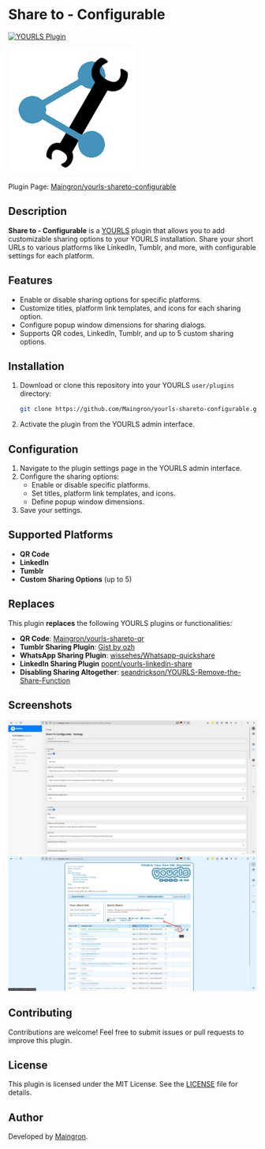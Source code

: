 # Share to - Configurable

[![YOURLS Plugin](https://img.shields.io/badge/YOURLS-Plugin-brightgreen)](https://yourls.org/)

![](logo.png)

Plugin Page: [Maingron/yourls-shareto-configurable](https://github.com/Maingron/yourls-shareto-configurable)

## Description

**Share to - Configurable** is a [YOURLS](https://yourls.org/) plugin that allows you to add customizable sharing options to your YOURLS installation. Share your short URLs to various platforms like LinkedIn, Tumblr, and more, with configurable settings for each platform.

## Features

- Enable or disable sharing options for specific platforms.
- Customize titles, platform link templates, and icons for each sharing option.
- Configure popup window dimensions for sharing dialogs.
- Supports QR codes, LinkedIn, Tumblr, and up to 5 custom sharing options.

## Installation

1. Download or clone this repository into your YOURLS `user/plugins` directory:
   ```bash
   git clone https://github.com/Maingron/yourls-shareto-configurable.git yourls-shareto-configurable
   ```
2. Activate the plugin from the YOURLS admin interface.

## Configuration

1. Navigate to the plugin settings page in the YOURLS admin interface.
2. Configure the sharing options:
   - Enable or disable specific platforms.
   - Set titles, platform link templates, and icons.
   - Define popup window dimensions.
3. Save your settings.

## Supported Platforms

- **QR Code**
- **LinkedIn** 
- **Tumblr**
- **Custom Sharing Options** (up to 5)

## Replaces

This plugin **replaces** the following YOURLS plugins or functionalities:

- **QR Code**: [Maingron/yourls-shareto-qr](https://github.com/Maingron/yourls-shareto-qr)
- **Tumblr Sharing Plugin**: [Gist by ozh](https://gist.github.com/ozh/25b2074dd275ed091aa1869200894c4d)
- **WhatsApp Sharing Plugin**: [wissehes/Whatsapp-quickshare](https://github.com/wissehes/Whatsapp-quickshare)
- **LinkedIn Sharing Plugin** [popnt/yourls-linkedin-share](https://github.com/popnt/yourls-linkedin-share)
- **Disabling Sharing Altogether**: [seandrickson/YOURLS-Remove-the-Share-Function](https://github.com/seandrickson/YOURLS-Remove-the-Share-Function/blob/master/plugin.php)

## Screenshots

![Settings Page](img/screenshot-1-settings.png)
![Sharing Options](img/screenshot-2-admin.png)

## Contributing

Contributions are welcome! Feel free to submit issues or pull requests to improve this plugin.

## License

This plugin is licensed under the MIT License. See the [LICENSE](LICENSE) file for details.

## Author

Developed by [Maingron](https://maingron.com).

